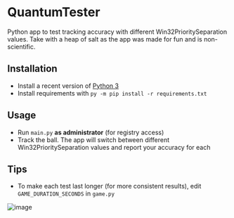 # QuantumTester
Python app to test tracking accuracy with different Win32PrioritySeparation values. Take with a heap of salt as the app was made for fun and is non-scientific.

## Installation
* Install a recent version of [Python 3](https://www.python.org/downloads/)
* Install requirements with `py -m pip install -r requirements.txt`

## Usage
* Run `main.py` **as administrator** (for registry access)
* Track the ball. The app will switch between different Win32PrioritySeparation values and report your accuracy for each

## Tips
* To make each test last longer (for more consistent results), edit `GAME_DURATION_SECONDS` in `game.py`

![image](https://github.com/squeakerdev/QuantumTester/assets/67602269/2870418a-1698-4875-b38f-c1ff3861b6b1)
